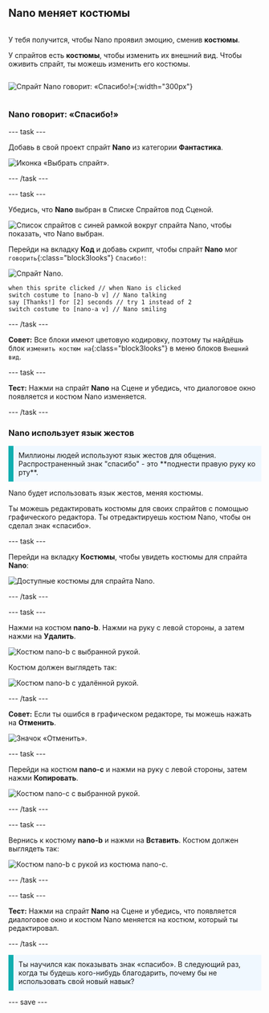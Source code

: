 ## Nano меняет костюмы

<div style="display: flex; flex-wrap: wrap">
<div style="flex-basis: 200px; flex-grow: 1; margin-right: 15px;">

У тебя получится, чтобы Nano проявил эмоцию, сменив **костюмы**.

У спрайтов есть **костюмы**, чтобы изменить их внешний вид. Чтобы оживить спрайт, ты можешь изменить его костюмы.

</div>
<div>

![Спрайт Nano говорит: «Спасибо!»](images/nano-step-2.png){:width="300px"}

</div>
</div>

### Nano говорит: «Спасибо!»

--- task ---

Добавь в свой проект спрайт **Nano** из категории **Фантастика**.

![Иконка «Выбрать спрайт».](images/choose-sprite-menu.png)

--- /task ---

--- task ---

Убедись, что **Nano** выбран в Списке Спрайтов под Сценой.

![Список спрайтов с синей рамкой вокруг спрайта Nano, чтобы показать, что Nano выбран.](images/nano-selected.png)


Перейди на вкладку **Код** и добавь скрипт, чтобы спрайт **Nano** мог `говорить`{:class="block3looks"} `Спасибо!`:

![Спрайт Nano.](images/nano-sprite.png)

```blocks3
when this sprite clicked // when Nano is clicked
switch costume to [nano-b v] // Nano talking
say [Thanks!] for [2] seconds // try 1 instead of 2
switch costume to [nano-a v] // Nano smiling
```
--- /task ---

**Совет:** Все блоки имеют цветовую кодировку, поэтому ты найдёшь блок `изменить костюм на`{:class="block3looks"} в меню блоков `Внешний вид`.

--- task ---

**Тест:** Нажми на спрайт **Nano** на Сцене и убедись, что диалоговое окно появляется и костюм Nano изменяется.

--- /task ---

### Nano использует язык жестов

<p style="border-left: solid; border-width:10px; border-color: #0faeb0; background-color: aliceblue; padding: 10px;">Миллионы людей используют язык жестов для общения. Распространенный знак "спасибо" - это **поднести правую руку ко рту**. 
</p>

Nano будет использовать язык жестов, меняя костюмы.

Ты можешь редактировать костюмы для своих спрайтов с помощью графического редактора. Ты отредактируешь костюм Nano, чтобы он сделал знак «спасибо».

--- task ---

Перейди на вкладку **Костюмы**, чтобы увидеть костюмы для спрайта **Nano**:

![Доступные костюмы для спрайта Nano.](images/nano-costumes.png)

--- /task ---

--- task ---

Нажми на костюм **nano-b**. Нажми на руку с левой стороны, а затем нажми на **Удалить**.

![Костюм nano-b с выбранной рукой.](images/nano-arm-selected.png)

Костюм должен выглядеть так:

![Костюм nano-b с удалённой рукой.](images/nano-arm-deleted.png)

--- /task ---

**Совет:** Если ты ошибся в графическом редакторе, ты можешь нажать на **Отменить**.

![Значок «Отменить».](images/nano-undo.png)

--- task ---

Перейди на костюм **nano-c** и нажми на руку с левой стороны, затем нажми **Копировать**.

![Костюм nano-c с выбранной рукой.](images/nano-c-arm-selected.png)

--- /task ---

--- task ---

Вернись к костюму **nano-b** и нажми на **Вставить**. Костюм должен выглядеть так:

![Костюм nano-b с рукой из костюма nano-c.](images/nano-b-new-arm.png)

--- /task ---

--- task ---

**Тест:** Нажми на спрайт **Nano** на Сцене и убедись, что появляется диалоговое окно и костюм Nano меняется на костюм, который ты редактировал.

--- /task ---

<p style="border-left: solid; border-width:10px; border-color: #0faeb0; background-color: aliceblue; padding: 10px;">Ты научился как показывать знак «спасибо». В следующий раз, когда ты будешь кого-нибудь благодарить, почему бы не использовать свой новый навык?
</p>

--- save ---
